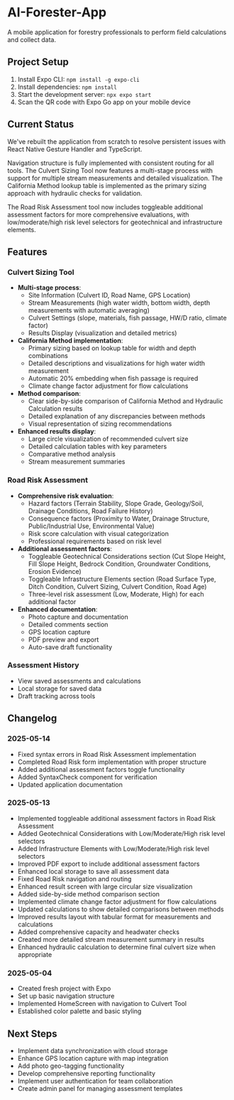 # AI-Forester-App

A mobile application for forestry professionals to perform field calculations and collect data.

## Project Setup

1. Install Expo CLI: `npm install -g expo-cli`
2. Install dependencies: `npm install`
3. Start the development server: `npx expo start`
4. Scan the QR code with Expo Go app on your mobile device

## Current Status

We've rebuilt the application from scratch to resolve persistent issues with React Native Gesture Handler and TypeScript.

Navigation structure is fully implemented with consistent routing for all tools. The Culvert Sizing Tool now features a multi-stage process with support for multiple stream measurements and detailed visualization. The California Method lookup table is implemented as the primary sizing approach with hydraulic checks for validation.

The Road Risk Assessment tool now includes toggleable additional assessment factors for more comprehensive evaluations, with low/moderate/high risk level selectors for geotechnical and infrastructure elements.

## Features

### Culvert Sizing Tool
- **Multi-stage process**:
  - Site Information (Culvert ID, Road Name, GPS Location)
  - Stream Measurements (high water width, bottom width, depth measurements with automatic averaging)
  - Culvert Settings (slope, materials, fish passage, HW/D ratio, climate factor)
  - Results Display (visualization and detailed metrics)
- **California Method implementation**:
  - Primary sizing based on lookup table for width and depth combinations
  - Detailed descriptions and visualizations for high water width measurement
  - Automatic 20% embedding when fish passage is required
  - Climate change factor adjustment for flow calculations
- **Method comparison**:
  - Clear side-by-side comparison of California Method and Hydraulic Calculation results
  - Detailed explanation of any discrepancies between methods
  - Visual representation of sizing recommendations
- **Enhanced results display**:
  - Large circle visualization of recommended culvert size
  - Detailed calculation tables with key parameters
  - Comparative method analysis
  - Stream measurement summaries

### Road Risk Assessment
- **Comprehensive risk evaluation**:
  - Hazard factors (Terrain Stability, Slope Grade, Geology/Soil, Drainage Conditions, Road Failure History)
  - Consequence factors (Proximity to Water, Drainage Structure, Public/Industrial Use, Environmental Value)
  - Risk score calculation with visual categorization
  - Professional requirements based on risk level
- **Additional assessment factors**:
  - Toggleable Geotechnical Considerations section (Cut Slope Height, Fill Slope Height, Bedrock Condition, Groundwater Conditions, Erosion Evidence)
  - Toggleable Infrastructure Elements section (Road Surface Type, Ditch Condition, Culvert Sizing, Culvert Condition, Road Age)
  - Three-level risk assessment (Low, Moderate, High) for each additional factor
- **Enhanced documentation**:
  - Photo capture and documentation
  - Detailed comments section
  - GPS location capture
  - PDF preview and export
  - Auto-save draft functionality

### Assessment History
- View saved assessments and calculations
- Local storage for saved data
- Draft tracking across tools

## Changelog

### 2025-05-14
- Fixed syntax errors in Road Risk Assessment implementation
- Completed Road Risk form implementation with proper structure
- Added additional assessment factors toggle functionality
- Added SyntaxCheck component for verification
- Updated application documentation

### 2025-05-13
- Implemented toggleable additional assessment factors in Road Risk Assessment
- Added Geotechnical Considerations with Low/Moderate/High risk level selectors
- Added Infrastructure Elements with Low/Moderate/High risk level selectors
- Improved PDF export to include additional assessment factors
- Enhanced local storage to save all assessment data
- Fixed Road Risk navigation and routing
- Enhanced result screen with large circular size visualization
- Added side-by-side method comparison section
- Implemented climate change factor adjustment for flow calculations
- Updated calculations to show detailed comparisons between methods
- Improved results layout with tabular format for measurements and calculations
- Added comprehensive capacity and headwater checks
- Created more detailed stream measurement summary in results
- Enhanced hydraulic calculation to determine final culvert size when appropriate

### 2025-05-04
- Created fresh project with Expo
- Set up basic navigation structure
- Implemented HomeScreen with navigation to Culvert Tool
- Established color palette and basic styling

## Next Steps

- Implement data synchronization with cloud storage
- Enhance GPS location capture with map integration
- Add photo geo-tagging functionality
- Develop comprehensive reporting functionality
- Implement user authentication for team collaboration
- Create admin panel for managing assessment templates
